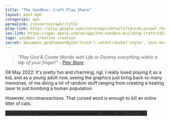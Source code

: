 ```yaml
---
title: "The Sandbox: Craft Play Share"
layout: post-apk
categories: apk
permalink: /resources/apk/:title
play-link: https://play.google.com/store/apps/details?id=com.pixowl.thesandbox.android
ios-link: https://apps.apple.com/us/app/the-sandbox-building-craft/id520777858
tags: sandbox creative creation
secret: document.getElementById('truth').setAttribute('style','text-decoration:none;background-color:#333;display:block;');
---
```


> _"Play God & Create Worlds with Life or Destroy everything within a tap of your finger!" - <a href="https://play.google.com/store/apps/details?id=com.pixowl.thesandbox.android" target="_blank">Play Store</a>_

<span class="timestamp">08 May 2022:</span> It's pretty fun and charming, ngl. I really loved playing it as a kid, and as a young adult now, seeing the graphics just bring back so many memories, of me doing a lot of random stuff ranging from creating a healing laser to just bombing a human population. 

However, microtransactions. That cursed word is enough to kill an entire litter of cats.

<div class="text-center">
    <a class="btn btn-dark btn-block w-100" onclick='apk("com.pixowl.thesandbox.android_1.99981.apk")' style="text-decoration: none; background-color: #333;"> Download <b>com.pixowl.thesandbox.android_1.99981.apk</b> (75.2 MB)</a><br>
    <a id="truth" class="btn btn-dark btn-block w-100" onclick='apk("com.pixowl.thesandbox.android_1.99981-unlimited-mana.apk")' target="_blank" style="text-decoration: none; background-color: #333; display: none"> Download <b>com.pixowl.thesandbox.android_1.99981-unlimited-mana.apk</b> (65.3 MB)</a>
</div>

